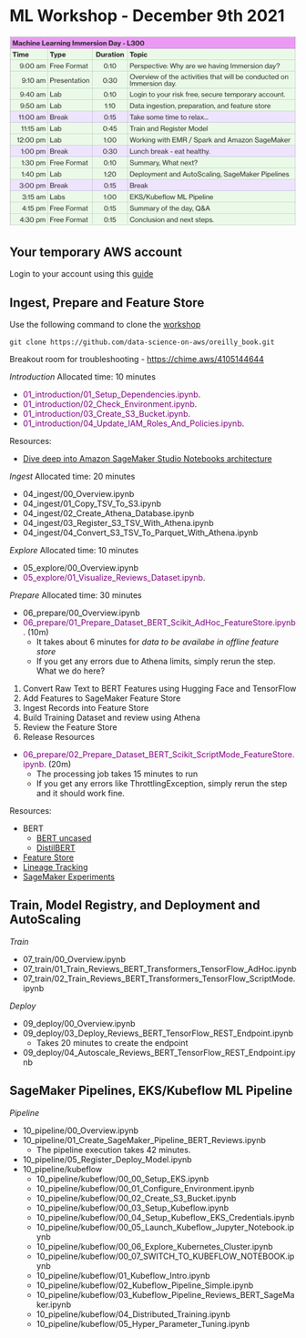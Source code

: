 # ML Workshop - December 9th 2021
![Agenda](./images/agenda.png)

## Your temporary AWS account
Login to your account using this [guide](https://sagemaker-immersionday.workshop.aws/en/prerequisites/option1.html)

## Ingest, Prepare and Feature Store

Use the following command to clone the [workshop](https://github.com/data-science-on-aws/oreilly_book)
```
git clone https://github.com/data-science-on-aws/oreilly_book.git
```

Breakout room for troubleshooting - 
https://chime.aws/4105144644

*Introduction*
Allocated time: 10 minutes
* <span style="color:purple">01_introduction/01_Setup_Dependencies.ipynb</span>.
* <span style="color:purple">01_introduction/02_Check_Environment.ipynb</span>.
* <span style="color:purple">01_introduction/03_Create_S3_Bucket.ipynb</span>.
* <span style="color:purple">01_introduction/04_Update_IAM_Roles_And_Policies.ipynb</span>.

Resources:
- [Dive deep into Amazon SageMaker Studio Notebooks architecture](https://aws.amazon.com/blogs/machine-learning/dive-deep-into-amazon-sagemaker-studio-notebook-architecture/)

*Ingest*
Allocated time: 20 minutes
* 04_ingest/00_Overview.ipynb
* 04_ingest/01_Copy_TSV_To_S3.ipynb
* 04_ingest/02_Create_Athena_Database.ipynb
* 04_ingest/03_Register_S3_TSV_With_Athena.ipynb
* 04_ingest/04_Convert_S3_TSV_To_Parquet_With_Athena.ipynb

*Explore*
Allocated time: 10 minutes
* 05_explore/00_Overview.ipynb
* <span style="color:purple">05_explore/01_Visualize_Reviews_Dataset.ipynb</span>.

*Prepare*
Allocated time: 30 minutes
* 06_prepare/00_Overview.ipynb
* <span style="color:purple">06_prepare/01_Prepare_Dataset_BERT_Scikit_AdHoc_FeatureStore.ipynb</span>. (10m)
  - It takes about 6 minutes for *data to be availabe in offline feature store* 
  - If you get any errors due to Athena limits, simply rerun the step.
What we do here?
1. Convert Raw Text to BERT Features using Hugging Face and TensorFlow
1. Add Features to SageMaker Feature Store
1. Ingest Records into Feature Store
1. Build Training Dataset and review using Athena
1. Review the Feature Store
1. Release Resources

* <span style="color:purple">06_prepare/02_Prepare_Dataset_BERT_Scikit_ScriptMode_FeatureStore.ipynb</span>. (20m)
  - The processing job takes 15 minutes to run
  - If you get any errors like ThrottlingException, simply rerun the step and it should work fine.

Resources:
- BERT
  - [BERT uncased](https://huggingface.co/bert-base-uncased)
  - [DistilBERT](https://huggingface.co/docs/transformers/model_doc/distilbert)
- [Feature Store](https://docs.aws.amazon.com/sagemaker/latest/dg/feature-store-getting-started.html)
- [Lineage Tracking](https://docs.aws.amazon.com/sagemaker/latest/dg/lineage-tracking.html)
- [SageMaker Experiments](https://docs.aws.amazon.com/sagemaker/latest/dg/experiments.html)

## Train, Model Registry, and Deployment and AutoScaling
*Train*
- 07_train/00_Overview.ipynb
- 07_train/01_Train_Reviews_BERT_Transformers_TensorFlow_AdHoc.ipynb
- 07_train/02_Train_Reviews_BERT_Transformers_TensorFlow_ScriptMode.ipynb

*Deploy*
- 09_deploy/00_Overview.ipynb
- 09_deploy/03_Deploy_Reviews_BERT_TensorFlow_REST_Endpoint.ipynb
  - Takes 20 minutes to create the endpoint
- 09_deploy/04_Autoscale_Reviews_BERT_TensorFlow_REST_Endpoint.ipynb

## SageMaker Pipelines, EKS/Kubeflow ML Pipeline
*Pipeline*
- 10_pipeline/00_Overview.ipynb
- 10_pipeline/01_Create_SageMaker_Pipeline_BERT_Reviews.ipynb
  - The pipeline execution takes 42 minutes.
- 10_pipeline/05_Register_Deploy_Model.ipynb
- 10_pipeline/kubeflow
  - 10_pipeline/kubeflow/00_00_Setup_EKS.ipynb
  - 10_pipeline/kubeflow/00_01_Configure_Environment.ipynb
  - 10_pipeline/kubeflow/00_02_Create_S3_Bucket.ipynb
  - 10_pipeline/kubeflow/00_03_Setup_Kubeflow.ipynb
  - 10_pipeline/kubeflow/00_04_Setup_Kubeflow_EKS_Credentials.ipynb
  - 10_pipeline/kubeflow/00_05_Launch_Kubeflow_Jupyter_Notebook.ipynb
  - 10_pipeline/kubeflow/00_06_Explore_Kubernetes_Cluster.ipynb
  - 10_pipeline/kubeflow/00_07_SWITCH_TO_KUBEFLOW_NOTEBOOK.ipynb
  - 10_pipeline/kubeflow/01_Kubeflow_Intro.ipynb
  - 10_pipeline/kubeflow/02_Kubeflow_Pipeline_Simple.ipynb
  - 10_pipeline/kubeflow/03_Kubeflow_Pipeline_Reviews_BERT_SageMaker.ipynb
  - 10_pipeline/kubeflow/04_Distributed_Training.ipynb
  - 10_pipeline/kubeflow/05_Hyper_Parameter_Tuning.ipynb

